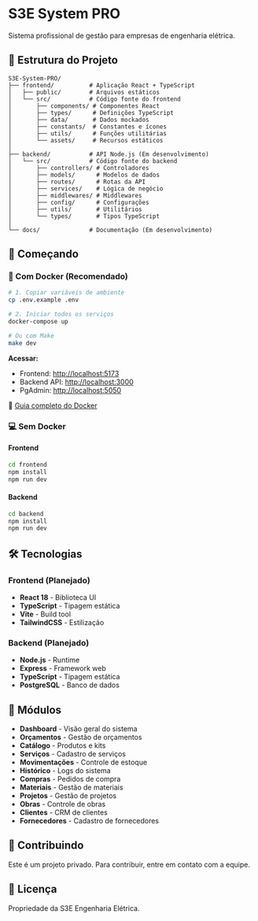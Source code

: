 # S3E System PRO

Sistema profissional de gestão para empresas de engenharia elétrica.

## 📁 Estrutura do Projeto

```text
S3E-System-PRO/
├── frontend/          # Aplicação React + TypeScript
│   ├── public/        # Arquivos estáticos
│   └── src/           # Código fonte do frontend
│       ├── components/ # Componentes React
│       ├── types/      # Definições TypeScript
│       ├── data/       # Dados mockados
│       ├── constants/  # Constantes e ícones
│       ├── utils/      # Funções utilitárias
│       └── assets/     # Recursos estáticos
│
├── backend/           # API Node.js (Em desenvolvimento)
│   └── src/           # Código fonte do backend
│       ├── controllers/ # Controladores
│       ├── models/      # Modelos de dados
│       ├── routes/      # Rotas da API
│       ├── services/    # Lógica de negócio
│       ├── middlewares/ # Middlewares
│       ├── config/      # Configurações
│       ├── utils/       # Utilitários
│       └── types/       # Tipos TypeScript
│
└── docs/              # Documentação (Em desenvolvimento)
```

## 🚀 Começando

### 🐳 Com Docker (Recomendado)

```bash
# 1. Copiar variáveis de ambiente
cp .env.example .env

# 2. Iniciar todos os serviços
docker-compose up

# Ou com Make
make dev
```

**Acessar:**

- Frontend: <http://localhost:5173>
- Backend API: <http://localhost:3000>
- PgAdmin: <http://localhost:5050>

📖 [Guia completo do Docker](DOCKER_GUIDE.md)

### 💻 Sem Docker

#### Frontend

```bash
cd frontend
npm install
npm run dev
```

#### Backend

```bash
cd backend
npm install
npm run dev
```

## 🛠️ Tecnologias

### Frontend (Planejado)

- **React 18** - Biblioteca UI
- **TypeScript** - Tipagem estática
- **Vite** - Build tool
- **TailwindCSS** - Estilização

### Backend (Planejado)

- **Node.js** - Runtime
- **Express** - Framework web
- **TypeScript** - Tipagem estática
- **PostgreSQL** - Banco de dados

## 📝 Módulos

- **Dashboard** - Visão geral do sistema
- **Orçamentos** - Gestão de orçamentos
- **Catálogo** - Produtos e kits
- **Serviços** - Cadastro de serviços
- **Movimentações** - Controle de estoque
- **Histórico** - Logs do sistema
- **Compras** - Pedidos de compra
- **Materiais** - Gestão de materiais
- **Projetos** - Gestão de projetos
- **Obras** - Controle de obras
- **Clientes** - CRM de clientes
- **Fornecedores** - Cadastro de fornecedores

## 👥 Contribuindo

Este é um projeto privado. Para contribuir, entre em contato com a equipe.

## 📄 Licença

Propriedade da S3E Engenharia Elétrica.
